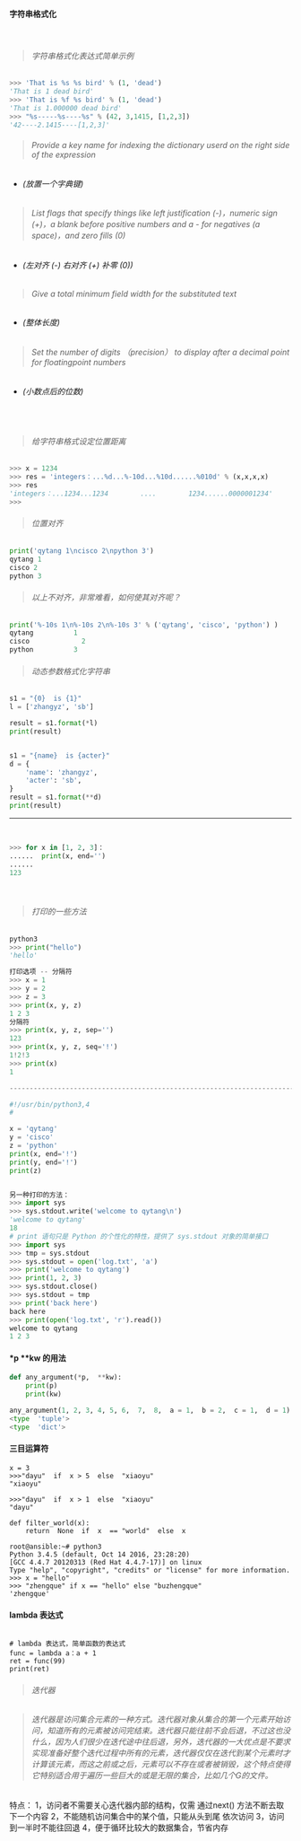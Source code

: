 #### 字符串格式化

<br>

> ###### 字符串格式化表达式简单示例

```python
>>> 'That is %s %s bird' % (1, 'dead')
'That is 1 dead bird'
>>> 'That is %f %s bird' % (1, 'dead')
'That is 1.000000 dead bird'
>>> "%s-----%s----%s" % (42, 3,1415, [1,2,3])
'42----2.1415----[1,2,3]'
```


> ###### Provide a key name for indexing the dictionary userd on the right side of the expression 
* ###### (放置一个字典键)

> ###### List flags that specify things like left justification (-)，numeric sign (+)，a blank before positive numbers and a - for negatives (a space)，and zero fills (0)   
* ###### (左对齐 (-) 右对齐 (+) 补零 (0))

> ###### Give a total minimum field width for the substituted text 
* ###### (整体长度)

> ###### Set the number of digits （precision） to display after a decimal point for floatingpoint numbers 
* ###### (小数点后的位数)


<br>

> ###### 给字符串格式设定位置距离

```python
>>> x = 1234
>>> res = 'integers：...%d...%-10d...%10d......%010d' % (x,x,x,x)
>>> res
'integers：...1234...1234        ....        1234......0000001234'
>>>
```

> ###### 位置对齐

```python
print('qytang 1\ncisco 2\npython 3')
qytang 1
cisco 2
python 3
```

> ###### 以上不对齐，非常难看，如何使其对齐呢？

```python
print('%-10s 1\n%-10s 2\n%-10s 3' % ('qytang', 'cisco', 'python') )
qytang          1
cisco             2
python          3
```


> ###### 动态参数格式化字符串

```python
s1 = "{0}  is {1}"
l = ['zhangyz', 'sb']

result = s1.format(*l)
print(result)


s1 = "{name}  is {acter}"
d = {     
    'name': 'zhangyz',     
    'acter': 'sb',
}
result = s1.format(**d)
print(result)
```

----------------------------------------------------------------------------

<br>

```python
>>> for x in [1, 2, 3]：
......  print(x, end='')
......
123
```

<br>

> ###### 打印的一些方法

```python
python3
>>> print("hello")
'hello'

打印选项 -- 分隔符
>>> x = 1
>>> y = 2
>>> z = 3
>>> print(x, y, z)
1 2 3
分隔符
>>> print(x, y, z, sep='')
123
>>> print(x, y, z, seq='!')
1!2!3
>>> print(x)
1

--------------------------------------------------------------------------------------

#!/usr/bin/python3,4
#

x = 'qytang'
y = 'cisco'
z = 'python'
print(x, end='!')
print(y, end='!')
print(z)


另一种打印的方法：
>>> import sys
>>> sys.stdout.write('welcome to qytang\n')
'welcome to qytang'
18
# print 语句只是 Python 的个性化的特性，提供了 sys.stdout 对象的简单接口
>>> import sys
>>> tmp = sys.stdout
>>> sys.stdout = open('log.txt', 'a')
>>> print('welcome to qytang')
>>> print(1, 2, 3)
>>> sys.stdout.close()
>>> sys.stdout = tmp
>>> print('back here')
back here
>>> print(open('log.txt', 'r').read())
welcome to qytang
1 2 3
```

#### *p **kw 的用法

```python
def any_argument(*p,  **kw):
    print(p)
    print(kw)

any_argument(1, 2, 3, 4, 5, 6,  7,  8,  a = 1,  b = 2,  c = 1,  d = 1)
<type  'tuple'>
<type  'dict'>
```

#### 三目运算符

```shell
x = 3
>>>"dayu"  if  x > 5  else  "xiaoyu"
"xiaoyu"

>>>"dayu"  if  x > 1  else  "xiaoyu"
"dayu"

def filter_world(x):
    return  None  if  x  == "world"  else  x

root@ansible:~# python3
Python 3.4.5 (default, Oct 14 2016, 23:28:20) 
[GCC 4.4.7 20120313 (Red Hat 4.4.7-17)] on linux
Type "help", "copyright", "credits" or "license" for more information.
>>> x = "hello"
>>> "zhengque" if x == "hello" else "buzhengque"
'zhengque' 
```

#### lambda 表达式

```shell

# lambda 表达式，简单函数的表达式
func = lambda a：a + 1
ret = func(99)
print(ret)

```


> ###### 迭代器

> ###### 迭代器是访问集合元素的一种方式。迭代器对象从集合的第一个元素开始访问，知道所有的元素被访问完结束。迭代器只能往前不会后退，不过这也没什么，因为人们很少在迭代途中往后退，另外，迭代器的一大优点是不要求实现准备好整个迭代过程中所有的元素，迭代器仅仅在迭代到某个元素时才计算该元素，而这之前或之后，元素可以不存在或者被销毁，这个特点使得它特别适合用于遍历一些巨大的或是无限的集合，比如几个G的文件。

特点：
1，访问者不需要关心迭代器内部的结构，仅需
通过next() 方法不断去取下一个内容
2，不能随机访问集合中的某个值，只能从头到尾
依次访问
3，访问到一半时不能往回退
4，便于循环比较大的数据集合，节省内存
